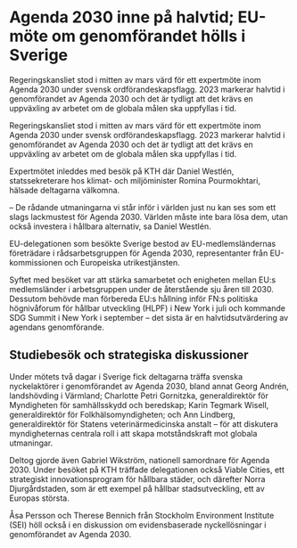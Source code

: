 # Agenda 2030 inne på halvtid; EU-möte om genomförandet hölls i Sverige

Regeringskansliet stod i mitten av mars värd för ett expertmöte inom Agenda 2030 under svensk ordförandeskapsflagg. 2023 markerar halvtid i genomförandet av Agenda 2030 och det är tydligt att det krävs en uppväxling av arbetet om de globala målen ska uppfyllas i tid.

Regeringskansliet stod i mitten av mars värd för ett expertmöte inom Agenda 2030 under svensk ordförandeskapsflagg. 2023 markerar halvtid i genomförandet av Agenda 2030 och det är tydligt att det krävs en uppväxling av arbetet om de globala målen ska uppfyllas i tid.

Expertmötet inleddes med besök på KTH där Daniel Westlén, statssekreterare hos klimat- och miljöminister Romina Pourmokhtari, hälsade deltagarna välkomna.

– De rådande utmaningarna vi står inför i världen just nu kan ses som ett slags lackmustest för Agenda 2030. Världen måste inte bara lösa dem, utan också investera i hållbara alternativ, sa Daniel Westlén.

EU-delegationen som besökte Sverige bestod av EU-medlemsländernas företrädare i rådsarbetsgruppen för Agenda 2030, representanter från EU-kommissionen och Europeiska utrikestjänsten.

Syftet med besöket var att stärka samarbetet och enigheten mellan EU:s medlemsländer i arbetsgruppen under de återstående sju åren till 2030. Dessutom behövde man förbereda EU:s hållning inför FN:s politiska högnivåforum för hållbar utveckling (HLPF) i New York i juli och kommande SDG Summit i New York i september – det sista är en halvtidsutvärdering av agendans genomförande.

## Studiebesök och strategiska diskussioner

Under mötets två dagar i Sverige fick deltagarna träffa svenska nyckelaktörer i genomförandet av Agenda 2030, bland annat Georg Andrén, landshövding i Värmland; Charlotte Petri Gornitzka, generaldirektör för Myndigheten för samhällsskydd och beredskap; Karin Tegmark Wisell, generaldirektör för Folkhälsomyndigheten; och Ann Lindberg, generaldirektör för Statens veterinärmedicinska anstalt – för att diskutera myndigheternas centrala roll i att skapa motståndskraft mot globala utmaningar.

Deltog gjorde även Gabriel Wikström, nationell samordnare för Agenda 2030. Under besöket på KTH träffade delegationen också Viable Cities, ett strategiskt innovationsprogram för hållbara städer, och därefter Norra Djurgårdstaden, som är ett exempel på hållbar stadsutveckling, ett av Europas största.

Åsa Persson och Therese Bennich från Stockholm Environment Institute (SEI) höll också i en diskussion om evidensbaserade nyckellösningar i genomförandet av Agenda 2030.
